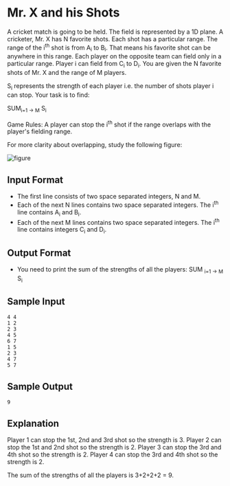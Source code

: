 # Mr. X and his Shots

A cricket match is going to be held. The field is represented by a 1D plane. A cricketer, Mr. X has N favorite shots. Each shot has a particular range. The range of the i<sup>th</sup> shot is from A<sub>i</sub> to B<sub>i</sub>. That means his favorite shot can be anywhere in this range. Each player on the opposite team can field only in a particular range. Player i can field from C<sub>i</sub> to D<sub>i</sub>. You are given the N favorite shots of Mr. X and the range of M players.

S<sub>i</sub> represents the strength of each player i.e. the number of shots player i can stop.
Your task is to find:

SUM<sub>i=1 -> M</sub> S<sub>i</sub>

Game Rules: A player can stop the i<sup>th</sup> shot if the range overlaps with the player's fielding range.

For more clarity about overlapping, study the following figure:

![figure](https://s3.amazonaws.com/hr-challenge-images/8943/1441719277-9d9c50f731-L.png)

## Input Format

- The first line consists of two space separated integers, N and M.
- Each of the next N lines contains two space separated integers. The i<sup>th</sup> line contains A<sub>i</sub> and B<sub>i</sub>.
- Each of the next M lines contains two space separated integers. The i<sup>th</sup> line contains integers C<sub>i</sub> and D<sub>i</sub>.

## Output Format

- You need to print the sum of the strengths of all the players: SUM <sub>i=1 -> M</sub> S<sub>i</sub>

## Sample Input

```
4 4                
1 2 
2 3
4 5
6 7
1 5
2 3
4 7
5 7
```

## Sample Output

```
9
```

## Explanation

Player 1 can stop the 1st, 2nd and 3rd shot so the strength is 3.
Player 2 can stop the 1st and 2nd shot so the strength is 2.
Player 3 can stop the 3rd and 4th shot so the strength is 2.
Player 4 can stop the 3rd and 4th shot so the strength is 2.

The sum of the strengths of all the players is 3+2+2+2 = 9.
